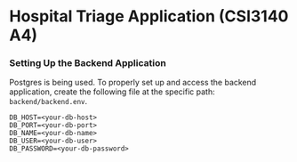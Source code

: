 # Hospital Triage Application (CSI3140 A4)

### Setting Up the Backend Application

Postgres is being used. To properly set up and access the backend application, create the following file at the specific path: `backend/backend.env`.

```env
DB_HOST=<your-db-host>
DB_PORT=<your-db-port>
DB_NAME=<your-db-name>
DB_USER=<your-db-user>
DB_PASSWORD=<your-db-password>
```
